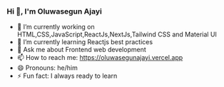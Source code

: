 ### Hi 👋, I'm Oluwasegun Ajayi

- 🔭 I’m currently working on HTML,CSS,JavaScript,ReactJs,NextJs,Tailwind CSS and Material UI
- 🌱 I’m currently learning Reactjs best practices
- 💬 Ask me about Frontend web development
- 📫 How to reach me: https://oluwasegunajayi.vercel.app
- 😄 Pronouns: he/him
- ⚡ Fun fact: I always ready to learn

